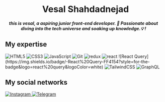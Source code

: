 <h1 align="center">
  <br>
  Vesal Shahdadnejad
</h1>

<h5 align="center"> this is vesal, a aspiring junior front-end developer. 🚀 Passionate about diving into the tech universe and soaking up knowledge.💡 !</h5>

## My expertise

<p>

<img alt="HTML5" src="https://img.shields.io/badge/html5-%23E34F26.svg?style=for-the-badge&logo=html5&logoColor=white" />
<img alt="CSS3" src="https://img.shields.io/badge/css3-%231572B6.svg?style=for-the-badge&logo=css3&logoColor=white" />
<img alt="JavaScript" src="https://img.shields.io/badge/javascript-%23323330.svg?style=for-the-badge&logo=javascript&logoColor=%23F7DF1E" />


<img alt="Git" src="https://img.shields.io/badge/git-%23F05033.svg?style=for-the-badge&logo=git&logoColor=white" />

<img alt="redux" src="https://img.shields.io/badge/Redux-805CF7.svg?style=for-the-badge&logo=Redux&logoColor=white" />
<img alt="react" src="https://img.shields.io/badge/react-%2320232a.svg?style=for-the-badge&logo=react&logoColor=%2361DAFB" />
![React Query](https://img.shields.io/badge/-React%20Query-FF4154?style=for-the-badge&logo=react%20query&logoColor=white)
<img alt="TailwindCSS" src="https://img.shields.io/badge/tailwindcss-%2338B2AC.svg?style=for-the-badge&logo=tailwind-css&logoColor=white" />
<img alt="GraphQL" src="https://img.shields.io/badge/-GraphQL-E10098?style=for-the-badge&logo=graphql&logoColor=white" />



</p>

## My social networks
<a href="https://www.instagram.com/whosvesal">
    <img alt="Instagram" src="https://img.shields.io/badge/Instagram-%23E4405F.svg?style=for-the-badge&logo=Instagram&logoColor=white" />
</a>
<a href="https://t.me/itsVES4L">
    <img alt="Telegram" src="https://img.shields.io/badge/Telegram-2CA5E0?style=for-the-badge&logo=telegram&logoColor=white" />
</a>

